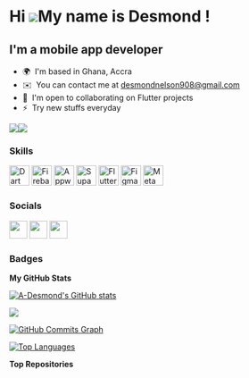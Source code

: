 Hi ![](https://user-images.githubusercontent.com/18350557/176309783-0785949b-9127-417c-8b55-ab5a4333674e.gif)My name is Desmond !
=================================================================================================================================

I'm a mobile app developer
--------------------------

* 🌍  I'm based in Ghana, Accra
* ✉️  You can contact me at [desmondnelson908@gmail.com](mailto:desmondnelson908@gmail.com)
* 🤝  I'm open to collaborating on Flutter projects
* ⚡  Try new stuffs everyday

<a href="https://www.github.com/A-Desmond" target="_blank" rel="noreferrer"><img
src="https://img.shields.io/github/followers/A-Desmond?logo=github&style=for-the-badge&color=ffffff&labelColor=181824" /></a><a href="https://www.twitter.com/desmond_adjohu" target="_blank" rel="noreferrer"><img
src="https://img.shields.io/twitter/follow/desmond_adjohu?logo=twitter&style=for-the-badge&color=ffffff&labelColor=181824"
/></a>

### Skills


<p align="left">
<a href="https://dart.dev/" target="_blank" rel="noreferrer"><img src="https://raw.githubusercontent.com/danielcranney/readme-generator/main/public/icons/skills/dart-colored.svg" width="36" height="36" alt="Dart" /></a>
<a href="https://firebase.google.com/" target="_blank" rel="noreferrer"><img src="https://raw.githubusercontent.com/danielcranney/readme-generator/main/public/icons/skills/firebase-colored.svg" width="36" height="36" alt="Firebase" /></a>
<a href="https://appwrite.io/" target="_blank" rel="noreferrer"><img src="https://raw.githubusercontent.com/danielcranney/readme-generator/main/public/icons/skills/appwrite-colored.svg" width="36" height="36" alt="Appwrite" /></a>
<a href="https://supabase.io/" target="_blank" rel="noreferrer"><img src="https://raw.githubusercontent.com/danielcranney/readme-generator/main/public/icons/skills/supabase-colored.svg" width="36" height="36" alt="Supabase" /></a>
<a href="https://flutter.dev/" target="_blank" rel="noreferrer"><img src="https://raw.githubusercontent.com/danielcranney/readme-generator/main/public/icons/skills/flutter-colored.svg" width="36" height="36" alt="Flutter" /></a>
<a href="https://www.figma.com/" target="_blank" rel="noreferrer"><img src="https://raw.githubusercontent.com/danielcranney/readme-generator/main/public/icons/skills/figma-colored.svg" width="36" height="36" alt="Figma" /></a>
<a href="https://metamask.io/" target="_blank" rel="noreferrer"><img src="https://raw.githubusercontent.com/danielcranney/readme-generator/main/public/icons/skills/metamask-colored.svg" width="36" height="36" alt="MetaMask" /></a>
</p>


### Socials

<p align="left"> <a href="https://www.github.com/A-Desmond" target="_blank" rel="noreferrer"><img src="https://raw.githubusercontent.com/danielcranney/readme-generator/main/public/icons/socials/github.svg" width="32" height="32" /></a> <a href="https://AdjohuDesmond.hashnode.dev" target="_blank" rel="noreferrer"><img src="https://raw.githubusercontent.com/danielcranney/readme-generator/main/public/icons/socials/hashnode.svg" width="32" height="32" /></a> <a href="https://www.twitter.com/A-Desmond" target="_blank" rel="noreferrer"><img src="https://raw.githubusercontent.com/danielcranney/readme-generator/main/public/icons/socials/twitter.svg" width="32" height="32" /></a></p>

### Badges

<b>My GitHub Stats</b>

<a href="http://www.github.com/A-Desmond"><img src="https://github-readme-stats.vercel.app/api?username=A-Desmond&show_icons=true&hide=&count_private=true&title_color=ffffff&text_color=14b8a6&icon_color=ffffff&bg_color=181824&hide_border=true&show_icons=true" alt="A-Desmond's GitHub stats" /></a>

<a href="http://www.github.com/A-Desmond"><img src="https://github-readme-streak-stats.herokuapp.com/?user=A-Desmond&stroke=14b8a6&background=181824&ring=ffffff&fire=ffffff&currStreakNum=14b8a6&currStreakLabel=ffffff&sideNums=14b8a6&sideLabels=14b8a6&dates=14b8a6&hide_border=true" /></a>

<a href="http://www.github.com/A-Desmond"><img src="https://github-readme-activity-graph.cyclic.app/graph?username=A-Desmond&bg_color=181824&color=14b8a6&line=ffffff&point=14b8a6&area_color=181824&area=true&hide_border=true&custom_title=GitHub%20Commits%20Graph" alt="GitHub Commits Graph" /></a>

<a href="https://github.com/A-Desmond" align="left"><img src="https://github-readme-stats.vercel.app/api/top-langs/?username=A-Desmond&langs_count=10&title_color=ffffff&text_color=14b8a6&icon_color=ffffff&bg_color=181824&hide_border=true&locale=en&custom_title=Top%20%Languages" alt="Top Languages" /></a>

<b>Top Repositories</b>

<div width="100%" align="center"></div><br /><br /><br /><br /><br /><br /><br />
